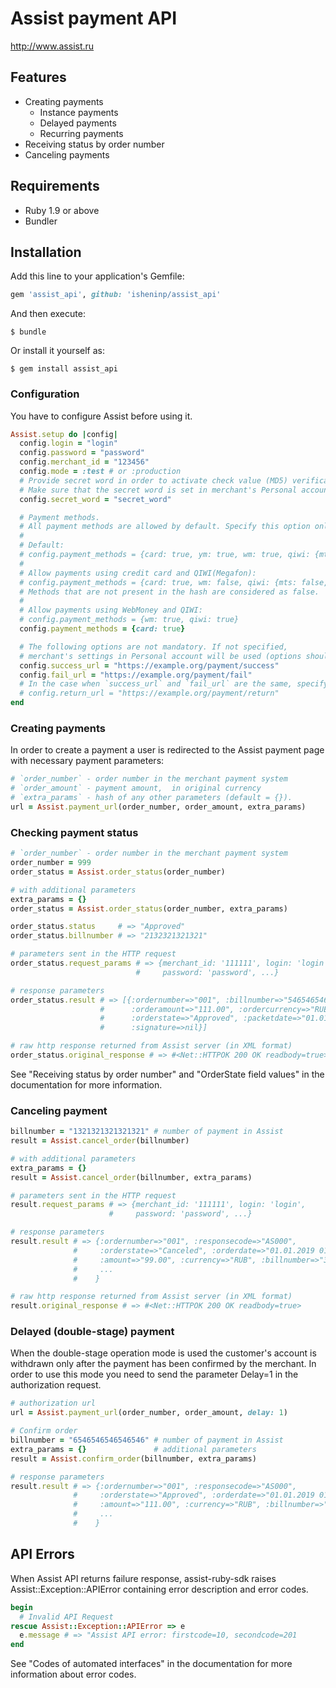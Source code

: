 # Assist payment API

http://www.assist.ru

## Features

* Creating payments
  * Instance payments
  * Delayed payments
  * Recurring payments
* Receiving status by order number
* Canceling payments

## Requirements

- Ruby 1.9 or above
- Bundler

## Installation

Add this line to your application's Gemfile:

```ruby
gem 'assist_api', github: 'isheninp/assist_api'
```

And then execute:

    $ bundle

Or install it yourself as:

    $ gem install assist_api

### Configuration

You have to configure Assist before using it.

```ruby
Assist.setup do |config|
  config.login = "login"
  config.password = "password"
  config.merchant_id = "123456"
  config.mode = :test # or :production
  # Provide secret word in order to activate check value (MD5) verification.
  # Make sure that the secret word is set in merchant's Personal account settings.
  config.secret_word = "secret_word"

  # Payment methods.
  # All payment methods are allowed by default. Specify this option only if you need to limit them.
  #
  # Default:
  # config.payment_methods = {card: true, ym: true, wm: true, qiwi: {mts: true, megafon: true, beeline: true, tele2: true}}
  #
  # Allow payments using credit card and QIWI(Megafon):
  # config.payment_methods = {card: true, wm: false, qiwi: {mts: false, megafon: true}}
  # Methods that are not present in the hash are considered as false.
  #
  # Allow payments using WebMoney and QIWI:
  # config.payment_methods = {wm: true, qiwi: true}
  config.payment_methods = {card: true}

  # The following options are not mandatory. If not specified,
  # merchant's settings in Personal account will be used (options should be enabled)
  config.success_url = "https://example.org/payment/success"
  config.fail_url = "https://example.org/payment/fail"
  # In the case when `success_url` and `fail_url` are the same, specify `return_url` instead.
  # config.return_url = "https://example.org/payment/return"
end
```

### Creating payments

In order to create a payment a user is redirected to the Assist payment page with necessary payment parameters:

```ruby
# `order_number` - order number in the merchant payment system
# `order_amount` - payment amount,  in original currency
# `extra_params` - hash of any other parameters (default = {}).
url = Assist.payment_url(order_number, order_amount, extra_params)
```

### Checking payment status

```ruby
# `order_number` - order number in the merchant payment system
order_number = 999
order_status = Assist.order_status(order_number)

# with additional parameters
extra_params = {}
order_status = Assist.order_status(order_number, extra_params)

order_status.status     # => "Approved"
order_status.billnumber # => "2132321321321"

# parameters sent in the HTTP request
order_status.request_params # => {merchant_id: '111111', login: 'login',
                            #     password: 'password', ...}

# response parameters
order_status.result # => [{:ordernumber=>"001", :billnumber=>"546546546546546",
                    #      :orderamount=>"111.00", :ordercurrency=>"RUB",
                    #      :orderstate=>"Approved", :packetdate=>"01.01.2019 01:01",
                    #      :signature=>nil}]

# raw http response returned from Assist server (in XML format)
order_status.original_response # => #<Net::HTTPOK 200 OK readbody=true>
```

See "Receiving status by order number" and "OrderState field values" in the documentation for more information.

### Canceling payment

```ruby
billnumber = "1321321321321321" # number of payment in Assist
result = Assist.cancel_order(billnumber)

# with additional parameters
extra_params = {}
result = Assist.cancel_order(billnumber, extra_params)

# parameters sent in the HTTP request
result.request_params # => {merchant_id: '111111', login: 'login',
                      #     password: 'password', ...}

# response parameters
result.result # => {:ordernumber=>"001", :responsecode=>"AS000",
              #     :orderstate=>"Canceled", :orderdate=>"01.01.2019 01:01:00",
              #     :amount=>"99.00", :currency=>"RUB", :billnumber=>"32132132132132",
              #     ...
              #    }

# raw http response returned from Assist server (in XML format)
result.original_response # => #<Net::HTTPOK 200 OK readbody=true>
```

### Delayed (double-stage) payment

When the double-stage operation mode is used the customer's account is withdrawn
only after the payment has been confirmed by the merchant. In order to use this mode you need to send the parameter Delay=1 in the authorization request.

```ruby
# authorization url
url = Assist.payment_url(order_number, order_amount, delay: 1)

# Confirm order
billnumber = "6546546546546546" # number of payment in Assist
extra_params = {}               # additional parameters
result = Assist.confirm_order(billnumber, extra_params)

# response parameters
result.result # => {:ordernumber=>"001", :responsecode=>"AS000",
              #     :orderstate=>"Approved", :orderdate=>"01.01.2019 01:01:00",
              #     :amount=>"111.00", :currency=>"RUB", :billnumber=>"1654654654654",
              #     ...
              #    }
```

## API Errors

When Assist API returns failure response, assist-ruby-sdk raises Assist::Exception::APIError containing error description and error codes.

```ruby
begin
  # Invalid API Request
rescue Assist::Exception::APIError => e
  e.message # => "Assist API error: firstcode=10, secondcode=201
end
```

See "Codes of automated interfaces" in the documentation for more information about error codes.

